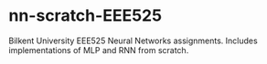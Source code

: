# nn-scratch-EEE525
Bilkent University EEE525 Neural Networks assignments. Includes implementations of MLP and RNN from scratch.
